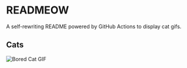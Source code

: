 # READMEOW

A self-rewriting README powered by GitHub Actions to display cat gifs.

## Cats

![Bored Cat GIF](https://media4.giphy.com/media/v1.Y2lkPTlhY2QwMmRhajFvMndrdGN3bXRyb3g0a2NhZ3I1MTQ5NTUzdTAxaDV2dnA4bmQ1MyZlcD12MV9naWZzX3NlYXJjaCZjdD1n/mlvseq9yvZhba/200.gif)
